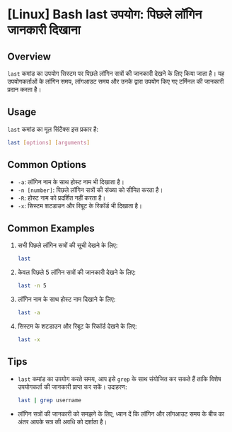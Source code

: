 # [Linux] Bash last उपयोग: पिछले लॉगिन जानकारी दिखाना

## Overview
`last` कमांड का उपयोग सिस्टम पर पिछले लॉगिन सत्रों की जानकारी देखने के लिए किया जाता है। यह उपयोगकर्ताओं के लॉगिन समय, लॉगआउट समय और उनके द्वारा उपयोग किए गए टर्मिनल की जानकारी प्रदान करता है।

## Usage
`last` कमांड का मूल सिंटैक्स इस प्रकार है:

```bash
last [options] [arguments]
```

## Common Options
- `-a`: लॉगिन नाम के साथ होस्ट नाम भी दिखाता है।
- `-n [number]`: पिछले लॉगिन सत्रों की संख्या को सीमित करता है।
- `-R`: होस्ट नाम को प्रदर्शित नहीं करता है।
- `-x`: सिस्टम शटडाउन और रिबूट के रिकॉर्ड भी दिखाता है।

## Common Examples
1. सभी पिछले लॉगिन सत्रों की सूची देखने के लिए:
   ```bash
   last
   ```

2. केवल पिछले 5 लॉगिन सत्रों की जानकारी देखने के लिए:
   ```bash
   last -n 5
   ```

3. लॉगिन नाम के साथ होस्ट नाम दिखाने के लिए:
   ```bash
   last -a
   ```

4. सिस्टम के शटडाउन और रिबूट के रिकॉर्ड देखने के लिए:
   ```bash
   last -x
   ```

## Tips
- `last` कमांड का उपयोग करते समय, आप इसे `grep` के साथ संयोजित कर सकते हैं ताकि विशेष उपयोगकर्ता की जानकारी प्राप्त कर सकें। उदाहरण:
  ```bash
  last | grep username
  ```
- लॉगिन सत्रों की जानकारी को समझने के लिए, ध्यान दें कि लॉगिन और लॉगआउट समय के बीच का अंतर आपके सत्र की अवधि को दर्शाता है।
